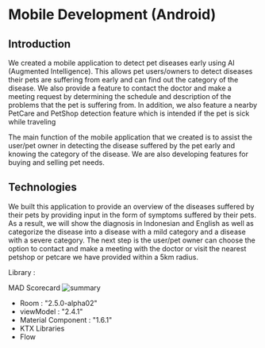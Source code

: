 # Mobile Development (Android)

## Introduction

We created a mobile application to detect pet diseases early using AI (Augmented Intelligence). This allows pet users/owners to detect diseases their pets are suffering from early and can find out the category of the disease. We also provide a feature to contact the doctor and make a meeting request by determining the schedule and description of the problems that the pet is suffering from. In addition, we also feature a nearby PetCare and PetShop detection feature which is intended if the pet is sick while traveling

The main function of the mobile application that we created is to assist the user/pet owner in detecting the disease suffered by the pet early and knowing the category of the disease. We are also developing features for buying and selling pet needs.



## Technologies

We built this application to provide an overview of the diseases suffered by their pets by providing input in the form of symptoms suffered by their pets. As a result, we will show the diagnosis in Indonesian and English as well as categorize the disease into a disease with a mild category and a disease with a severe category. The next step is the user/pet owner can choose the option to contact and make a meeting with the doctor or visit the nearest petshop or petcare we have provided within a 5km radius.

Library : 

MAD Scorecard
![summary](https://user-images.githubusercontent.com/64396559/173211782-1c636ce0-408f-406f-a134-536619eefde7.png)

- Room : "2.5.0-alpha02"
- viewModel : "2.4.1"
- Material Component : "1.6.1"
- KTX Libraries
- Flow
